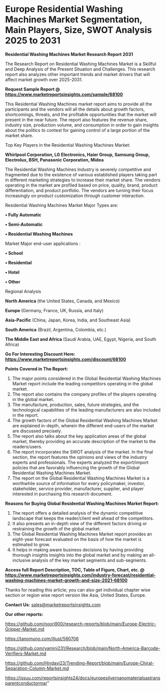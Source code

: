 # Europe Residential Washing Machines Market Segmentation, Main Players, Size, SWOT Analysis 2025 to 2031

<strong>Residential Washing Machines Market Research Report 2031</strong>

The Research Report on Residential Washing Machines Market is a Skillful and Deep Analysis of the Present Situation and Challenges. This research report also analyzes other important trends and market drivers that will affect market growth over 2025-2031.

<strong>Request Sample Report @ <a href=https://www.marketreportsinsights.com/sample/68100>https://www.marketreportsinsights.com/sample/68100</a></strong>

This Residential Washing Machines market report aims to provide all the participants and the vendors will all the details about growth factors, shortcomings, threats, and the profitable opportunities that the market will present in the near future. The report also features the revenue share, industry size, production volume, and consumption in order to gain insights about the politics to contest for gaining control of a large portion of the market share.

Top Key Players in the Residential Washing Machines Market:

<strong>Whirlpool Corporation, LG Electronics, Haier Group, Samsung Group, Electrolux, BSH, Panasonic Corporation, Midea</strong>

The Residential Washing Machines Industry is severely competitive and fragmented due to the existence of various established players taking part in different marketing strategies to increase their market share. The vendors operating in the market are profiled based on price, quality, brand, product differentiation, and product portfolio. The vendors are turning their focus increasingly on product customization through customer interaction.

Residential Washing Machines Market Major Types are:

<strong>• Fully Automatic

• Semi-Automatic

• Residential Washing Machines</strong>

Market Major end-user applications :

<strong>• School

• Residential

• Hotel

• Other</strong>

Regional Analysis

</u><strong><b>North America</b></strong> (the United States, Canada, and Mexico)

<strong><b>Europe </b></strong>(Germany, France, UK, Russia, and Italy)

<strong><b>Asia-Pacific</b></strong> (China, Japan, Korea, India, and Southeast Asia)

<strong><b>South America</b></strong> (Brazil, Argentina, Colombia, etc.)

<strong><b>The Middle East and Africa</b></strong> (Saudi Arabia, UAE, Egypt, Nigeria, and South Africa)

<strong>Go For Interesting Discount Here: <a href=https://www.marketreportsinsights.com/discount/68100>https://www.marketreportsinsights.com/discount/68100</a></strong>

<strong>Points Covered in The Report:</strong>
<ol>
  <li>The major points considered in the Global Residential Washing Machines Market report include the leading competitors operating in the global market.</li>
  <li>The report also contains the company profiles of the players operating in the global market.</li>
  <li>The manufacture, production, sales, future strategies, and the technological capabilities of the leading manufacturers are also included in the report.</li>
  <li>The growth factors of the Global Residential Washing Machines Market are explained in-depth, wherein the different end-users of the market are discussed precisely.</li>
  <li>The report also talks about the key application areas of the global market, thereby providing an accurate description of the market to the readers/users.</li>
  <li>The report incorporates the SWOT analysis of the market. In the final section, the report features the opinions and views of the industry experts and professionals. The experts analyzed the export/import policies that are favorably influencing the growth of the Global Residential Washing Machines Market.</li>
  <li>The report on the Global Residential Washing Machines Market is a worthwhile source of information for every policymaker, investor, stakeholder, service provider, manufacturer, supplier, and player interested in purchasing this research document.</li>
</ol>
<strong>Reasons for Buying Global Residential Washing Machines Market Report:</strong>

<ol>
  <li>The report offers a detailed analysis of the dynamic competitive landscape that keeps the reader/client well ahead of the competitors.</li>
  <li>It also presents an in-depth view of the different factors driving or restraining the growth of the global market.</li>
  <li>The Global Residential Washing Machines Market report provides an eight-year forecast evaluated on the basis of how the market is estimated to grow.</li>
  <li>It helps in making aware business decisions by having providing thorough insights insights into the global market and by making an all-inclusive analysis of the key market segments and sub-segments.</li>
</ol>
<strong>Access full Report Description, TOC, Table of Figure, Chart, etc. @ <a href=https://www.marketreportsinsights.com/industry-forecast/residential-washing-machines-market-growth-and-size-2021-68100>https://www.marketreportsinsights.com/industry-forecast/residential-washing-machines-market-growth-and-size-2021-68100</a></strong>


Thanks for reading this article; you can also get individual chapter wise section or region wise report version like Asia, United States, Europe.

<strong>Contact Us:</strong>
sales@marketreportsinsights.com

<strong>Our other reports:</strong>

<a href=https://github.com/noori900/research-reports/blob/main/Europe-Electric-Gripper-Market.md>https://github.com/noori900/research-reports/blob/main/Europe-Electric-Gripper-Market.md</a>

<a href=https://tanomuno.com/illust/560706>https://tanomuno.com/illust/560706</a>

<a href=https://github.com/yamini231/Research/blob/main/North-America-Barcode-Verifiers-Market.md>https://github.com/yamini231/Research/blob/main/North-America-Barcode-Verifiers-Market.md</a>

<a href=https://github.com/Hindavi23/Trending-Report/blob/main/Europe-Chiral-Separation-Column-Market.md>https://github.com/Hindavi23/Trending-Report/blob/main/Europe-Chiral-Separation-Column-Market.md</a>

<a href=https://issuu.com/reportsinsights24/docs/europesilvernanomaterialsastransparentconductormar>https://issuu.com/reportsinsights24/docs/europesilvernanomaterialsastransparentconductormar</a>"

